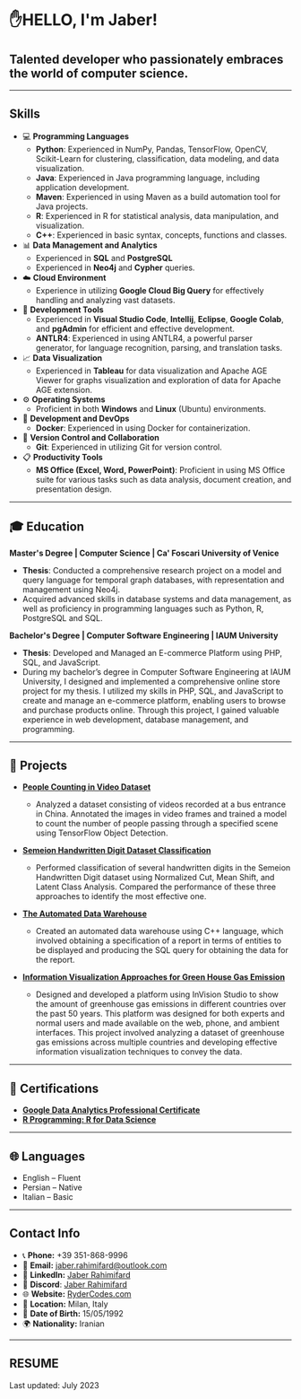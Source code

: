 # ✋HELLO, I'm Jaber!
## Talented developer who passionately embraces the world of computer science.
---

## Skills

- :computer: **Programming Languages**
  - **Python**: Experienced in NumPy, Pandas, TensorFlow, OpenCV, Scikit-Learn for clustering, classification, data modeling, and data visualization.
  - **Java**: Experienced in Java programming language, including application development.
  - **Maven**: Experienced in using Maven as a build automation tool for Java projects.
  - **R**: Experienced in R for statistical analysis, data manipulation, and visualization.
  - **C++**: Experienced in basic syntax, concepts, functions and classes.
- :bar_chart: **Data Management and Analytics**
  - Experienced in **SQL** and **PostgreSQL**
  - Experienced in **Neo4j** and **Cypher** queries.
- :cloud: **Cloud Environment**
  - Experience in utilizing **Google Cloud Big Query** for effectively handling and analyzing vast datasets.
- :wrench: **Development Tools**
  - Experienced in **Visual Studio Code**, **Intellij**, **Eclipse**, **Google Colab**, and **pgAdmin** for efficient and effective development.
  - **ANTLR4**: Experienced in using ANTLR4, a powerful parser generator, for language recognition, parsing, and translation tasks.
- :chart_with_upwards_trend: **Data Visualization**
  - Experienced in **Tableau** for data visualization and Apache AGE Viewer for graphs visualization and exploration of data for Apache AGE extension.
- :gear: **Operating Systems**
  - Proficient in both **Windows** and **Linux** (Ubuntu) environments.
- :whale: **Development and DevOps**
  - **Docker**: Experienced in using Docker for containerization.
- :link: **Version Control and Collaboration**
  - **Git**: Experienced in utilizing Git for version control.
- :clipboard: **Productivity Tools**
  - **MS Office (Excel, Word, PowerPoint)**: Proficient in using MS Office suite for various tasks such as data analysis, document creation, and presentation design.
---

## :mortar_board: Education

**Master's Degree | Computer Science | Ca' Foscari University of Venice**
- **Thesis**: Conducted a comprehensive research project on a model and query language for temporal graph databases, with representation and management using Neo4j.
- Acquired advanced skills in database systems and data management, as well as proficiency in programming languages such as Python, R, PostgreSQL and SQL.

**Bachelor's Degree | Computer Software Engineering | IAUM University**
- **Thesis**: Developed and Managed an E-commerce Platform using PHP, SQL, and JavaScript.
- During my bachelor’s degree in Computer Software Engineering at IAUM University, I designed and implemented a comprehensive online store project for my thesis. I utilized my skills in PHP, SQL, and JavaScript to create and manage an e-commerce platform, enabling users to browse and purchase products online. Through this project, I gained valuable experience in web development, database management, and programming.


---

## :file_folder: Projects

- [**People Counting in Video Dataset**](https://github.com/rydercodes/Counting-People.git)
  - Analyzed a dataset consisting of videos recorded at a bus entrance in China. Annotated the images in video frames and trained a model to count the number of people passing through a specified scene using TensorFlow Object Detection.

- [**Semeion Handwritten Digit Dataset Classification**](https://github.com/rydercodes/Semeion-Handwritten-Digit-Dataset-Classification.git)
  - Performed classification of several handwritten digits in the Semeion Handwritten Digit dataset using Normalized Cut, Mean Shift, and Latent Class Analysis. Compared the performance of these three approaches to identify the most effective one.

- [**The Automated Data Warehouse**](https://github.com/rydercodes/Automated-Data-Warehouse.git)
  - Created an automated data warehouse using C++ language, which involved obtaining a specification of a report in terms of entities to be displayed and producing the SQL query for obtaining the data for the report.

- [**Information Visualization Approaches for Green House Gas Emission**](https://github.com/rydercodes/-Information-Visualization-Approaches-for-Green-House-Gas-Emission.git)
  - Designed and developed a platform using InVision Studio to show the amount of greenhouse gas emissions in different countries over the past 50 years. This platform was designed for both experts and normal users and made available on the web, phone, and ambient interfaces. This project involved analyzing a dataset of greenhouse gas emissions across multiple countries and developing effective information visualization techniques to convey the data.


---

## :scroll: Certifications

- [**Google Data Analytics Professional Certificate**](https://coursera.org/verify/professional-cert/XK6WGWBXX7ZR)
- [**R Programming: R for Data Science**](http://ude.my/UC-68848489-46e3-48e2-9a47-d845673e131e)

---

## :globe_with_meridians: Languages

- English – Fluent
- Persian – Native
- Italian – Basic

---

## Contact Info
- 📞 **Phone:** +39 351-868-9996
- 📧 **Email:** [jaber.rahimifard@outlook.com](mailto:jaber.rahimifard@outlook.com)
- 🔗 **LinkedIn:** [Jaber Rahimifard](https://www.linkedin.com/in/jaber-rahimifard/)
- 🔗 **Discord**: [Jaber Rahimifard](https://discordapp.com/users/1055999182369984522)
- 🌐 **Website:** [RyderCodes.com](https://RyderCodes.com)
- 📍 **Location:** Milan, Italy
- 📆 **Date of Birth:** 15/05/1992
- 🌍 **Nationality:** Iranian

---

## **RESUME**


Last updated: July 2023
